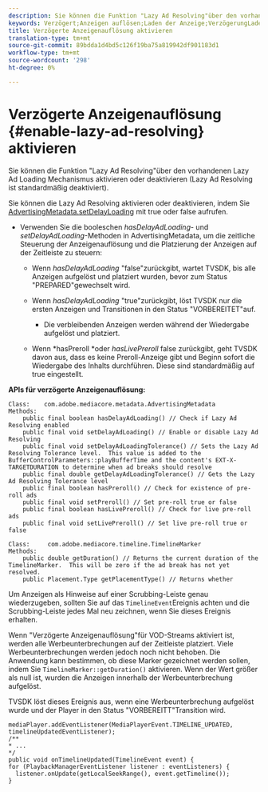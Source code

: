 ```yaml
---
description: Sie können die Funktion "Lazy Ad Resolving"über den vorhandenen Lazy Ad Loading Mechanismus aktivieren oder deaktivieren (Lazy Ad Resolving ist standardmäßig deaktiviert).
keywords: Verzögert;Anzeigen auflösen;Laden der Anzeige;VerzögerungLaden
title: Verzögerte Anzeigenauflösung aktivieren
translation-type: tm+mt
source-git-commit: 89bdda1d4bd5c126f19ba75a819942df901183d1
workflow-type: tm+mt
source-wordcount: '298'
ht-degree: 0%

---
```



# Verzögerte Anzeigenauflösung {#enable-lazy-ad-resolving} aktivieren

Sie können die Funktion &quot;Lazy Ad Resolving&quot;über den vorhandenen Lazy Ad Loading Mechanismus aktivieren oder deaktivieren (Lazy Ad Resolving ist standardmäßig deaktiviert).

Sie können die Lazy Ad Resolving aktivieren oder deaktivieren, indem Sie [AdvertisingMetadata.setDelayLoading](https://help.adobe.com/en_US/primetime/api/psdk/javadoc_2.4/com/adobe/mediacore/metadata/AdvertisingMetadata.html#setDelayAdLoading-boolean-) mit true oder false aufrufen.

* Verwenden Sie die booleschen *hasDelayAdLoading*- und *setDelayAdLoading*-Methoden in AdvertisingMetadata, um die zeitliche Steuerung der Anzeigenauflösung und die Platzierung der Anzeigen auf der Zeitleiste zu steuern:

   * Wenn *hasDelayAdLoading* &quot;false&quot;zurückgibt, wartet TVSDK, bis alle Anzeigen aufgelöst und platziert wurden, bevor zum Status &quot;PREPARED&quot;gewechselt wird.
   * Wenn *hasDelayAdLoading* &quot;true&quot;zurückgibt, löst TVSDK nur die ersten Anzeigen und Transitionen in den Status &quot;VORBEREITET&quot;auf.

      * Die verbleibenden Anzeigen werden während der Wiedergabe aufgelöst und platziert.
   * Wenn *hasPreroll *oder *hasLivePreroll* false zurückgibt, geht TVSDK davon aus, dass es keine Preroll-Anzeige gibt und Beginn sofort die Wiedergabe des Inhalts durchführen. Diese sind standardmäßig auf true eingestellt.


**APIs für verzögerte Anzeigenauflösung:**

```
Class:    com.adobe.mediacore.metadata.AdvertisingMetadata 
Methods: 
    public final boolean hasDelayAdLoading() // Check if Lazy Ad Resolving enabled 
    public final void setDelayAdLoading() // Enable or disable Lazy Ad Resolving 
    public final void setDelayAdLoadingTolerance() // Sets the Lazy Ad Resolving Tolerance level.  This value is added to the BufferControlParameters::playBufferTime and the content's EXT-X-TARGETDURATION to determine when ad breaks should resolve 
    public final double getDelayAdLoadingTolerance() // Gets the Lazy Ad Resolving Tolerance level 
    public final boolean hasPreroll() // Check for existence of pre-roll ads 
    public final void setPreroll() // Set pre-roll true or false 
    public final boolean hasLivePreroll() // Check for live pre-roll ads 
    public final void setLivePreroll() // Set live pre-roll true or false

Class:     com.adobe.mediacore.timeline.TimelineMarker 
Methods: 
    public double getDuration() // Returns the current duration of the TimelineMarker.  This will be zero if the ad break has not yet resolved. 
    public Placement.Type getPlacementType() // Returns whether
```

Um Anzeigen als Hinweise auf einer Scrubbing-Leiste genau wiederzugeben, sollten Sie auf das `TimelineEvent`Ereignis achten und die Scrubbing-Leiste jedes Mal neu zeichnen, wenn Sie dieses Ereignis erhalten.

Wenn &quot;Verzögerte Anzeigenauflösung&quot;für VOD-Streams aktiviert ist, werden alle Werbeunterbrechungen auf der Zeitleiste platziert. Viele Werbeunterbrechungen werden jedoch noch nicht behoben. Die Anwendung kann bestimmen, ob diese Marker gezeichnet werden sollen, indem Sie `TimelineMarker::getDuration()` aktivieren. Wenn der Wert größer als null ist, wurden die Anzeigen innerhalb der Werbeunterbrechung aufgelöst.

TVSDK löst dieses Ereignis aus, wenn eine Werbeunterbrechung aufgelöst wurde und der Player in den Status &quot;VORBEREITT&quot;Transition wird.

```
mediaPlayer.addEventListener(MediaPlayerEvent.TIMELINE_UPDATED, timelineUpdatedEventListener); 
/** 
* ... 
*/ 
public void onTimelineUpdated(TimelineEvent event) { 
for (PlaybackManagerEventListener listener : eventListeners) { 
  listener.onUpdate(getLocalSeekRange(), event.getTimeline()); 
}
```
